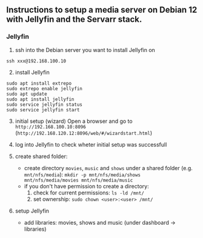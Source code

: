 ## Instructions to setup a media server on Debian 12 with Jellyfin and the Servarr stack.

### Jellyfin

1. ssh into the Debian server you want to install Jellyfin on

```
ssh xxx@192.168.100.10
```

2. install Jellyfin
```
sudo apt install extrepo
sudo extrepo enable jellyfin
sudo apt update
sudo apt install jellyfin
sudo service jellyfin status
sudo service jellyfin start
```

3. initial setup (wizard)
Open a browser and go to `http://192.168.100.10:8096`
(`http://192.168.120.12:8096/web/#/wizardstart.html`)

4. log into Jellyfin to check wheter initial setup was successfull
5. create shared folder: 
    - create directory `movies`, `music` and `shows` under a shared folder (e.g. `mnt/nfs/media`): `mkdir -p mnt/nfs/media/shows mnt/nfs/media/movies mnt/nfs/media/music`
    - if you don't have permission to create a directory:
      1. check for current permissions: `ls -ld /mnt/`
      2. set ownership: `sudo chown <user>:<user> /mnt/`
6. setup Jellyfin
    - add libraries: movies, shows and music (under dashboard -> libraries)
